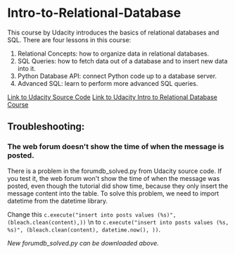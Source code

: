# Intro-to-Relational-Database

This course by Udacity introduces the basics of relational databases and SQL. There are four lessons in this course:
1. Relational Concepts: how to organize data in relational databases. 
2. SQL Queries: how to fetch data out of a database and to insert new data into it. 
3. Python Database API: connect Python code up to a database server. 
4. Advanced SQL: learn to perform more advanced SQL queries. 

[Link to Udacity Source Code](https://github.com/udacity/fullstack-nanodegree-vm)
[Link to Udacity Intro to Relational Database Course](https://classroom.udacity.com/courses/ud197)

## Troubleshooting: ##
### The web forum doesn't show the time of when the message is posted.  ###

There is a problem in the forumdb_solved.py from Udacity source code. If you test it, the web forum won't show the time of when the message was posted, even though the tutorial did show time, because they only insert the message content into the table. To solve this problem, we need to import datetime from the datetime library.

Change this `c.execute("insert into posts values (%s)", (bleach.clean(content),))` \n
to `c.execute("insert into posts values (%s, %s)", (bleach.clean(content), datetime.now(), ))`. 

_New forumdb_solved.py can be downloaded above._
 
